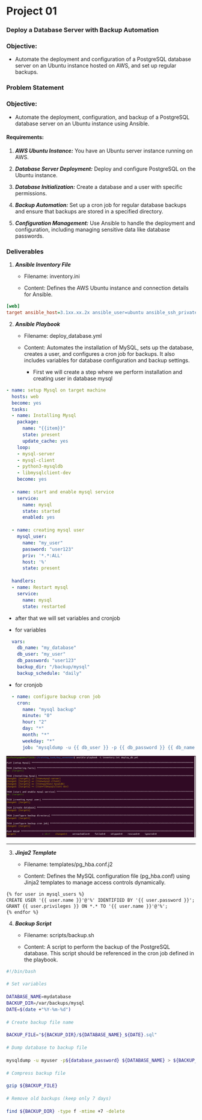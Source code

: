 # Project 01

### Deploy a Database Server with Backup Automation

### Objective: 
+ Automate the deployment and configuration of a PostgreSQL database server on an Ubuntu instance hosted on AWS, and set up regular backups.

### Problem Statement

### Objective: 

+ Automate the deployment, configuration, and backup of a PostgreSQL database server on an Ubuntu instance using Ansible.

#### Requirements:

1. ***AWS Ubuntu Instance:*** You have an Ubuntu server instance running on AWS.

2. ***Database Server Deployment:*** Deploy and configure PostgreSQL on the Ubuntu instance.

3. ***Database Initialization:*** Create a database and a user with specific permissions.

4. ***Backup Automation:*** Set up a cron job for regular database backups and ensure that backups are stored in a specified directory.

5. ***Configuration Management:*** Use Ansible to handle the deployment and configuration, including managing sensitive data like database passwords.

### Deliverables

1. ***Ansible Inventory File***
    
    + Filename: inventory.ini
    
    + Content: Defines the AWS Ubuntu instance and connection details for Ansible.

```ini
[web]
target ansible_host=3.1xx.xx.2x ansible_user=ubuntu ansible_ssh_private_key_file=/home/einfochips/.ssh/ansible-worker.pem
```

2. ***Ansible Playbook***
    
    + Filename: deploy_database.yml
    
    + Content: Automates the installation of MySQL, sets up the database, creates a user, and configures a cron job for backups. It also includes variables for database configuration and backup settings.

        + First we will create a step where we perform installation and creating user in database mysql

```yml
- name: setup Mysql on target machine
  hosts: web
  become: yes
  tasks:
  - name: Installing Mysql
    package:
      name: "{{item}}"
      state: present
      update_cache: yes
    loop:
    - mysql-server
    - mysql-client
    - python3-mysqldb
    - libmysqlclient-dev
    become: yes

  - name: start and enable mysql service
    service:
      name: mysql
      state: started
      enabled: yes

  - name: creating mysql user
    mysql_user:
      name: "my_user"
      password: "user123"
      priv: '*.*:ALL'
      host: '%'
      state: present

  handlers:
  - name: Restart mysql
    service:
      name: mysql
      state: restarted
```

+  after that we will set variables and cronjob

+ for variables

```yml
  vars:
    db_name: "my_database"
    db_user: "my_user"
    db_password: "user123"
    backup_dir: "/backup/mysql"
    backup_schedule: "daily"
```

+ for cronjob

```yml
  - name: configure backup cron job
    cron:
      name: "mysql backup"
      minute: "0"
      hour: "2"
      day: "*"
      month: "*"
      weekday: "*"
      job: "mysqldump -u {{ db_user }} -p {{ db_password }} {{ db_name }} > {{ backup_dir }}/{{ db_name }}_{{ backup_schedule }}.sql"
```


<img src="playbook_run.png">

<hr>

3. ***Jinja2 Template***
    
    + Filename: templates/pg_hba.conf.j2
    
    + Content: Defines the MySQL configuration file (pg_hba.conf) using Jinja2 templates to manage access controls dynamically.

```jinja
{% for user in mysql_users %}
CREATE USER '{{ user.name }}'@'%' IDENTIFIED BY '{{ user.password }}';
GRANT {{ user.privileges }} ON *.* TO '{{ user.name }}'@'%';
{% endfor %}
```

4. ***Backup Script***
    
    + Filename: scripts/backup.sh
    
    + Content: A script to perform the backup of the PostgreSQL database. This script should be referenced in the cron job defined in the playbook.

```bash
#!/bin/bash

# Set variables

DATABASE_NAME=mydatabase
BACKUP_DIR=/var/backups/mysql
DATE=$(date +"%Y-%m-%d")

# Create backup file name

BACKUP_FILE="${BACKUP_DIR}/${DATABASE_NAME}_${DATE}.sql"

# Dump database to backup file

mysqldump -u myuser -p${database_password} ${DATABASE_NAME} > ${BACKUP_FILE}

# Compress backup file

gzip ${BACKUP_FILE}

# Remove old backups (keep only 7 days)

find ${BACKUP_DIR} -type f -mtime +7 -delete
```


